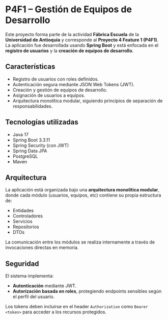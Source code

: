 # P4F1 – Gestión de Equipos de Desarrollo

Este proyecto forma parte de la actividad **Fábrica Escuela** de la **Universidad de Antioquia** y corresponde al **Proyecto 4 Feature 1 (P4F1)**.  
La aplicación fue desarrollada usando **Spring Boot** y está enfocada en el **registro de usuarios** y la **creación de equipos de desarrollo**.

## Características

- Registro de usuarios con roles definidos.
- Autenticación segura mediante JSON Web Tokens (JWT).
- Creación y gestión de equipos de desarrollo.
- Asignación de usuarios a equipos.
- Arquitectura monolítica modular, siguiendo principios de separación de responsabilidades.

## Tecnologías utilizadas

- Java 17
- Spring Boot 3.3.11
- Spring Security (con JWT)
- Spring Data JPA
- PostgreSQL
- Maven

## Arquitectura

La aplicación está organizada bajo una **arquitectura monolítica modular**, donde cada módulo (usuarios, equipos, etc) contiene su propia estructura de:

- Entidades
- Controladores
- Servicios
- Repositorios
- DTOs

La comunicación entre los módulos se realiza internamente a través de invocaciones directas en memoria.

## Seguridad

El sistema implementa:

- **Autenticación** mediante JWT.
- **Autorización basada en roles**, protegiendo endpoints sensibles según el perfil del usuario.

Los tokens deben incluirse en el header `Authorization` como `Bearer <token>` para acceder a los recursos protegidos.

